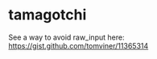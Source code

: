 tamagotchi
==========

See a way to avoid raw_input here: https://gist.github.com/tomviner/11365314
